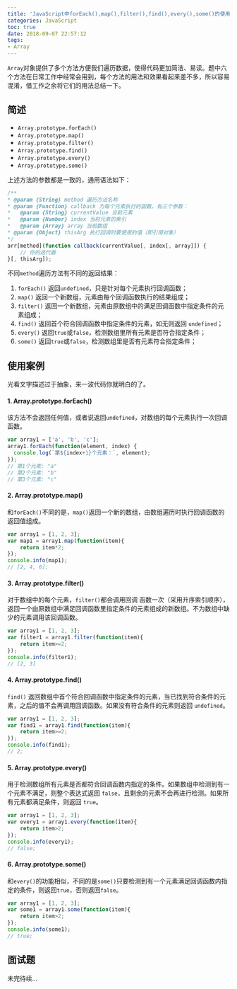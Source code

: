 ```yaml
---
title: 'JavaScript中forEach(),map(),filter(),find(),every(),some()的使用方法'
categories: JavaScript
toc: true
date: 2018-09-07 22:57:12
tags: 
- Array
---
```


`Array`对象提供了多个方法方便我们遍历数据，使得代码更加简洁、易读。题中六个方法在日常工作中经常会用到，每个方法的用法和效果看起来差不多，所以容易混淆，借工作之余将它们的用法总结一下。

## 简述
- `Array.prototype.forEach()`
- `Array.prototype.map()`
- `Array.prototype.filter()`
- `Array.prototype.find()`
- `Array.prototype.every()`
- `Array.prototype.some()`

上述方法的参数都是一致的，通用语法如下：
```javascript
/**
* @param {String} method 遍历方法名称
* @param {Function} callback 为每个元素执行的函数，有三个参数：
*   @param {String} currentValue 当前元素
*   @param {Number} index 当前元素的索引
*   @param {Array} array 当前数组
* @param {Object} thisArg 执行回调时要使用的值（即引用对象）
*/
arr[method](function callback(currentValue[, index[, array]]) {
    // 你的迭代器
}[, thisArg]);
```
不同`method`遍历方法有不同的返回结果：
1. `forEach()` 返回`undefined`，只是针对每个元素执行回调函数；
2. `map()` 返回一个新数组，元素由每个回调函数执行的结果组成；
3. `filter()` 返回一个新数组，元素由原数组中的满足回调函数中指定条件的元素组成；
4. `find()` 返回首个符合回调函数中指定条件的元素，如无则返回 `undefined`；
5. `every()` 返回`true`或`false`，检测数组里所有元素是否符合指定条件；
6. `some()` 返回`true`或`false`，检测数组里是否有元素符合指定条件；

## 使用案例
光看文字描述过于抽象，来一波代码你就明白的了。
#### 1. Array.prototype.forEach()
该方法不会返回任何值，或者说返回`undefined`，对数组的每个元素执行一次回调函数。
```javascript
var array1 = ['a', 'b', 'c'];
array1.forEach(function(element, index) {
  console.log(`第${index+1}个元素：`, element);
});
// 第1个元素: "a"
// 第2个元素: "b"
// 第3个元素: "c"
```
#### 2. Array.prototype.map()
和`forEach()`不同的是，`map()`返回一个新的数组，由数组遍历时执行回调函数的返回值组成。
```javascript
var array1 = [1, 2, 3];
var map1 = array1.map(function(item){
    return item*2;
});
console.info(map1);
// [2, 4, 6];
```
#### 3. Array.prototype.filter()
对于数组中的每个元素，`filter()`都会调用回调 函数一次（采用升序索引顺序），返回一个由原数组中满足回调函数里指定条件的元素组成的新数组。不为数组中缺少的元素调用该回调函数。
```javascript
var array1 = [1, 2, 3];
var filter1 = array1.filter(function(item){
    return item>=2;
});
console.info(filter1);
// [2, 3]
```
#### 4. Array.prototype.find()
`find()` 返回数组中首个符合回调函数中指定条件的元素，当已找到符合条件的元素，之后的值不会再调用回调函数。如果没有符合条件的元素则返回 `undefined`。
```javascript
var array1 = [1, 2, 3];
var find1 = array1.find(function(item){
    return item>=2;
});
console.info(find1);
// 2;
```
#### 5. Array.prototype.every()
用于检测数组所有元素是否都符合回调函数内指定的条件。如果数组中检测到有一个元素不满足，则整个表达式返回 `false`，且剩余的元素不会再进行检测。如果所有元素都满足条件，则返回 `true`。
```javascript
var array1 = [1, 2, 3];
var every1 = array1.every(function(item){
    return item>2;
});
console.info(every1);
// false;
```
#### 6. Array.prototype.some()
和`every()`的功能相似，不同的是`some()`只要检测到有一个元素满足回调函数内指定的条件，则返回`true`，否则返回`false`。
```javascript
var array1 = [1, 2, 3];
var some1 = array1.some(function(item){
    return item>2;
});
console.info(some1);
// true;
```

## 面试题
未完待续...